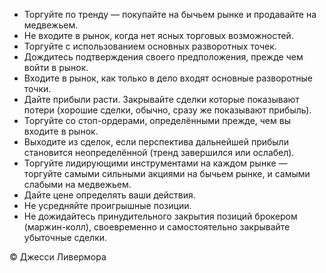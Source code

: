 - Торгуйте по тренду — покупайте на бычьем рынке и продавайте на медвежьем.
- Не входите в рынок, когда нет ясных торговых возможностей.
- Торгуйте с использованием основных разворотных точек.
- Дождитесь подтверждения своего предположения, прежде чем войти в рынок.
- Входите в рынок, как только в дело входят основные разворотные точки.
- Дайте прибыли расти. Закрывайте сделки которые показывают потери (хорошие сделки, обычно, сразу же показывают прибыль).
- Торгуйте со стоп-ордерами, определёнными прежде, чем вы входите в рынок.
- Выходите из сделок, если перспектива дальнейшей прибыли становится неопределённой (тренд завершился или ослабел).
- Торгуйте лидирующими инструментами на каждом рынке — торгуйте самыми сильными акциями на бычьем рынке, и самыми слабыми на медвежьем.
- Дайте цене определять ваши действия.
- Не усредняйте проигрышные позиции.
- Не дожидайтесь принудительного закрытия позиций брокером (маржин-колл), своевременно и самостоятельно закрывайте убыточные сделки.

© Джесси Ливермора
